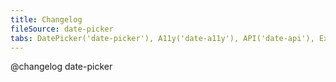 ```yaml
---
title: Changelog
fileSource: date-picker
tabs: DatePicker('date-picker'), A11y('date-a11y'), API('date-api'), Example('date-code'), Changelog('date-changelog')
---
```


@changelog date-picker
